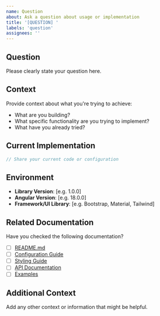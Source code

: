 ```yaml
---
name: Question
about: Ask a question about usage or implementation
title: '[QUESTION] '
labels: 'question'
assignees: ''
---
```


## Question

Please clearly state your question here.

## Context

Provide context about what you're trying to achieve:

- What are you building?
- What specific functionality are you trying to implement?
- What have you already tried?

## Current Implementation

```typescript
// Share your current code or configuration
```

## Environment

- **Library Version**: [e.g. 1.0.0]
- **Angular Version**: [e.g. 18.0.0]
- **Framework/UI Library**: [e.g. Bootstrap, Material, Tailwind]

## Related Documentation

Have you checked the following documentation?

- [ ] [README.md](../README.md)
- [ ] [Configuration Guide](../packages/angular-oauth-integration/CONFIGURATION-TIMEOUT.md)
- [ ] [Styling Guide](../packages/angular-oauth-integration/STYLING.md)
- [ ] [API Documentation](../docs/api.md)
- [ ] [Examples](../examples/)

## Additional Context

Add any other context or information that might be helpful.